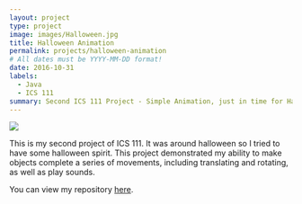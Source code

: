 ```yaml
---
layout: project
type: project
image: images/Halloween.jpg
title: Halloween Animation
permalink: projects/halloween-animation
# All dates must be YYYY-MM-DD format!
date: 2016-10-31
labels:
  - Java
  - ICS 111
summary: Second ICS 111 Project - Simple Animation, just in time for Halloween.
---
```


<img class="ui medium right floated rounded image" src="../images/vacay-home-page.png">

This is my second project of ICS 111.  It was around halloween so I tried to have some halloween spirit.  This project demonstrated my ability to make objects complete a series of movements, including translating and rotating, as well as play sounds.

You can view my repository [here](https://github.com/Olivia-Murray/ICS111-Project2).
